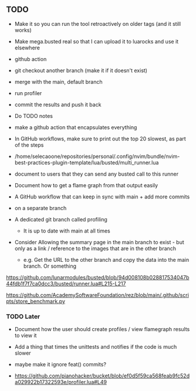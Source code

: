 ## TODO
- Make it so you can run the tool retroactively on older tags (and it still works)
- Make mega.busted real so that I can upload it to luarocks and use it elsewhere

- github action
 - git checkout another branch (make it if it doesn't exist)
 - merge with the main, default branch
 - run profiler
 - commit the results and push it back

- Do TODO notes
- make a github action that encapsulates everything
- In GitHub workflows, make sure to print out the top 20 slowest, as part of the steps


- /home/selecaoone/repositories/personal/.config/nvim/bundle/nvim-best-practices-plugin-template/lua/busted/multi_runner.lua
 - document to users that they can send any busted call to this runner

- Document how to get a flame graph from that output easily

- A GitHub workflow that can keep in sync with main + add more commits
 - on a separate branch
 - A dedicated git branch called profiling
    - It is up to date with main at all times
 - Consider Allowing the summary page in the main branch to exist - but only as a link / reference to the images that are in the other branch
    - e.g. Get the URL to the other branch and copy the data into the main branch. Or something

https://github.com/lunarmodules/busted/blob/94d008108b028817534047b44fdb1f7f7ca0dcc3/busted/runner.lua#L215-L217

https://github.com/AcademySoftwareFoundation/rez/blob/main/.github/scripts/store_benchmark.py



### TODO Later
- Document how the user should create profiles / view flamegraph results to view it

- Add a thing that times the unittests and notifies if the code is much slower
 - maybe make it ignore feat() commits?



- https://github.com/pianohacker/bucket/blob/ef0d5f59ca568feab9fc52da029922b17322593e/profiler.lua#L49
